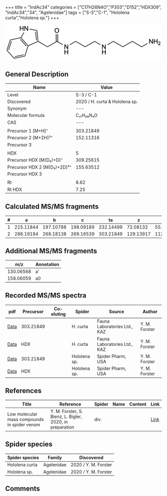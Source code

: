 +++
title = "IndAc34"
categories = ["C17H26N4O","P303","D152","HDX309",
"IndAc34","34",
"Agelenidae"]
tags = ["S-3","C-1",
"Hololena curta","Hololena sp."]
+++

![](/img/IndAc34.png)

## General Description

| Name                       | Value              |
|----------------------------|--------------------|
| Level                      | S-3 / C-1          |
| Discovered                 | 2020 / H. curta & Hololena sp. |
| Synonym                    | ---                |
| Molecular formula          | C₁₇H₂₆N₄O                   |
| CAS                        | ---                |
|                            |                    |
| Precursor 1 [M+H]⁺         | 303.21849                   |
| Precursor 2 [M+2H]²⁺       | 152.11316                   |
| Precursor 3                |                    |
|                            |                    |
| HDX                        | 5                   |
| Precursor HDX   [M(D₅)+D]⁺   | 309.25615                   |
| Precursor HDX 2 [M(D₅)+2D]²⁺ | 155.63512                   |
| Precursor HDX 3            |                    |
|                            |                    |
| Rt                         | 8.62                   |
| Rt HDX                     | 7.25                   |

## Calculated MS/MS fragments

| # | a         | b         | c         | ta        | z         | y         | tz        |
|---|-----------|-----------|-----------|-----------|-----------|-----------|-----------|
| 1 | 215.11844 | 197.10788 | 198.09189 | 232.14499 | 72.08132 | 55.05477 | 89.10787 |
| 2 | 286.19194 | 268.18138 | 269.16539 | 303.21849 | 129.13917 | 112.11262 | 146.16572 |

## Additional MS/MS fragments

| m/z | Annotation |
|-----|------------|
| 130.06568 | a'         |
| 158.06059 | a0         |

## Recorded MS/MS spectra

| pdf                                             | Precursor | Co-eluting | Spider      | Source                       | Author        |
|-------------------------------------------------|-----------|------------|-------------|------------------------------|---------------|
| [Data](/pdf/H-curta/303_IndAc34_Hc.pdf) | 303.21849 |           | H. curta | Fauna Laboratories Ltd., KAZ | Y. M. Forster |
| [Data](/pdf/H-curta/303_IndAc34_Hc_HDX.pdf) | HDX |           | H. curta | Fauna Laboratories Ltd., KAZ | Y. M. Forster |
| [Data](/pdf/Hololena-sp/303_IndAc34_Ho-sp.pdf) | 303.21849 |           | Hololena sp. | Spider Pharm, USA | Y. M. Forster |
| [Data](/pdf/Hololena-sp/303_IndAc34_Ho-sp_HDX.pdf) | HDX |           | Hololena sp. | Spider Pharm, USA | Y. M. Forster |


## References

| Title | Reference | Spider | Name | Content | Link |
|-------|-----------|--------|------|---------|------|
| Low molecular mass compounds in spider venom      | Y. M. Forster, S. Bienz, L. Bigler, 2020, in preparation          | div.       |   |   | [Link](unknown) |

## Spider species

| Spider species     | Family     | Discovered           |
|--------------------|------------|----------------------|
| Hololena curta | Agelenidae | 2020 / Y. M. Forster |
| Hololena sp. | Agelenidae | 2020 / Y. M. Forster |


## Comments